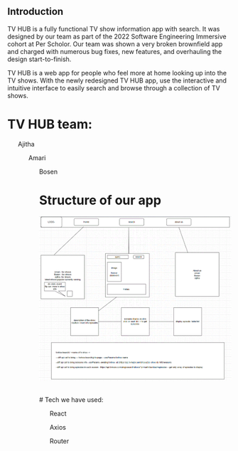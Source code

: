 ## Introduction
<p> TV HUB is a fully functional TV show information app with search. It was designed by our team as part of the 2022 Software Engineering Immersive cohort at Per Scholor. Our team was shown a very broken brownfield app and charged with numerous bug fixes, new features, and overhauling the design start-to-finish. <p>

TV HUB is a web app for people who feel more at home looking up into the TV shows. With the newly redesigned TV HUB app, use the interactive and intuitive interface to easily search and browse through a collection of TV shows.

# TV HUB team:
<ul> Ajitha
<ul> Amari
<ul> Bosen

<br />


# Structure of our app

![structure](./src/images/structure.GIF) 

<br />
# Tech we have used: 

<ul> React </ul>
<ul> Axios </ul>
<ul> Router </ul>


